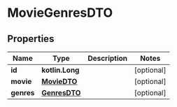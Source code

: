
# MovieGenresDTO

## Properties
Name | Type | Description | Notes
------------ | ------------- | ------------- | -------------
**id** | **kotlin.Long** |  |  [optional]
**movie** | [**MovieDTO**](MovieDTO.md) |  |  [optional]
**genres** | [**GenresDTO**](GenresDTO.md) |  |  [optional]



